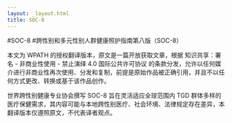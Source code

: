 ```yaml
---
layout: _layout.html
title: SOC-8
---
```

#SOC-8
#跨性别和多元性别人群健康照护指南第八版（SOC-8）

本文为 WPATH 的授权翻译版本，原文是一篇开放获取文章，根据 知识共享：署名 - 非商业性使用 - 禁止演绎 4.0 国际公共许可协议 的条款分发，允许以任何媒介进行非商业性再次使用、分发和复制，前提是原始作品被正确引用，并且不以任何方式更改、转换或基于该作品创作。

世界跨性别健康专业协会撰写 SOC-8 旨在灵活适应全球范围内 TGD 群体多样的医疗保健需求，其内容可能与本地跨性别医疗、社会环境、法律规定存在差异，本翻译版本仅遵照原文，不代表译者观点。
